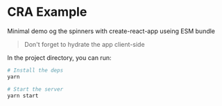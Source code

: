 # CRA Example

Minimal demo og the spinners with create-react-app useing ESM bundle

> Don't forget to hydrate the app client-side

In the project directory, you can run:

```sh
# Install the deps
yarn

# Start the server
yarn start
```
